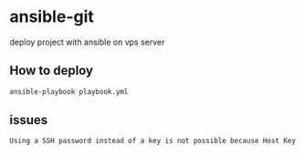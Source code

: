 # ansible-git
deploy project with ansible on vps server
## How to deploy
```sh
ansible-playbook playbook.yml
```

## issues
```txt
Using a SSH password instead of a key is not possible because Host Key checking is enabled and sshpass does not support this.  Please add this host's fingerprint to your known_hosts file to manage this host.
```
